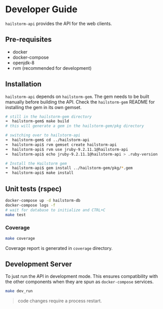 # Developer Guide

``hailstorm-api`` provides the API for the web clients.

## Pre-requisites

- docker
- docker-compose
- openjdk-8
- rvm (recommended for development)

## Installation

``hailstorm-api`` depends on ``hailstorm-gem``. The gem needs to be built manually before building the API. Check the
``hailstorm-gem`` README for installing the gem in its own gemset.

```bash
# still in the hailstorm-gem directory
➜  hailstorm-gem$ make build
# this will generate a gem in the hailstorm-gem/pkg directory

# switching over to hailstorm-api
➜  hailstorm-gem$ cd ../hailstorm-api
➜  hailstorm-api$ rvm gemset create hailstorm-api
➜  hailstorm-api$ rvm use jruby-9.2.11.1@hailstorm-api
➜  hailstorm-api$ echo jruby-9.2.11.1@hailstorm-api > .ruby-version

# Install the Hailstorm gem
➜  hailstorm-api$ gem install ../hailstorm-gem/pkg/*.gem
➜  hailstorm-api$ make install
```

## Unit tests (rspec)

```bash
docker-compose up -d hailstorm-db
docker-compose logs -f
# wait for database to initialize and CTRL+C
make test
```
### Coverage

```bash
make coverage
```
Coverage report is generated in ``coverage`` directory.

## Development Server

To just run the API in development mode. This ensures compatibility with the other components
when they are spun as ``docker-compose`` services.
```bash
make dev_run
```

> code changes require a process restart.
